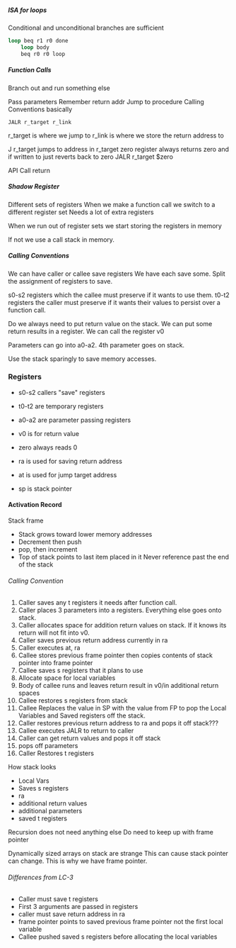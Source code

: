 ##### ISA for loops
Conditional and unconditional branches are sufficient

```asm
loop beq r1 r0 done
	loop body
	beq r0 r0 loop
```



##### Function Calls
Branch out and run something else

Pass parameters 
Remember return addr
Jump to procedure
Calling Conventions basically

	JALR r_target r_link
r_target is where we jump to
r_link is where we store the return address to



J r_target
jumps to address in r_target
zero register always returns zero and if written to just reverts back to zero
JALR r_target $zero

API
Call return

##### Shadow Register
Different sets of registers
When we make a function call we switch to a different register set
Needs a lot of extra registers

When we run out of register sets we start storing the registers in memory

If not we use a call stack in memory.


##### Calling Conventions
We can have caller or callee save registers
We have each save some.
Split the assignment of registers to save.

s0-s2 registers which the callee must preserve if it wants to use them.
t0-t2 registers the caller must preserve if it wants their values to persist over a function call.

Do we always need to put return value on the stack. We can put some return results in a register. We can call the register v0

Parameters can go into a0-a2. 4th parameter goes on stack.

Use the stack sparingly to save memory accesses.

### Registers
- s0-s2 callers "save" registers
- t0-t2 are temporary registers
- a0-a2 are parameter passing registers
- v0 is for return value

- zero always reads 0
- ra is used for saving return address
- at is used for jump target address
- sp is stack pointer

#### Activation Record
Stack frame

- Stack grows toward lower memory addresses
- Decrement then push
- pop, then increment
- Top of stack points to last item placed in it
Never reference past the end of the stack

###### Calling Convention
1. Caller saves any t registers it needs after function call.
2. Caller places 3 parameters into a registers. Everything else goes onto stack.
3. Caller allocates space for addition return values on stack. If it knows its return will not fit into v0.
4. Caller saves previous return address currently in ra
5. Caller executes at, ra
6. Callee stores previous frame pointer then copies contents of stack pointer into frame pointer
7. Callee saves s registers that it plans to use
8. Allocate space for local variables
9. Body of callee runs and leaves return result in v0/in additional return spaces
10. Callee restores s registers from stack
11. Callee Replaces the value in SP with the value from FP to pop the Local Variables and Saved registers off the stack.
12. Caller restores previous return address to ra and pops it off stack???
13. Callee executes JALR to return to caller
14. Caller can get return values and pops it off stack
15. pops off parameters
16. Caller Restores t registers


How stack looks
- Local Vars
- Saves s registers
- ra
- additional return values
- additional parameters
- saved t registers

Recursion does not need anything else
Do need to keep up with frame pointer


Dynamically sized arrays on stack are strange
This can cause stack pointer can change.
This is why we have frame pointer.

###### Differences from LC-3
- Caller must save t registers
- First 3 arguments are passed in registers
- caller must save return address in ra 
- frame pointer points to saved previous frame pointer not the first local variable
- Callee pushed saved s registers before allocating the local variables









